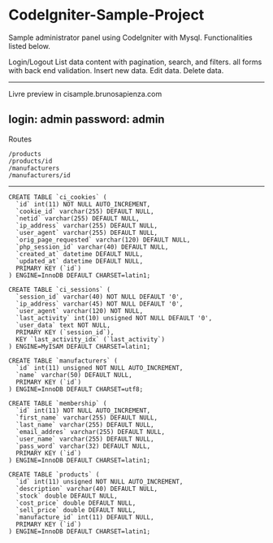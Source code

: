 CodeIgniter-Sample-Project
==========================

Sample administrator panel using CodeIgniter with Mysql.
Functionalities listed below.

Login/Logout
List data content with pagination, search, and filters.
all forms with back end validation.
Insert new data.
Edit data.
Delete data.

------------------------------------------------------------------
Livre preview in cisample.brunosapienza.com

login: admin
password: admin
------------------------------------------------------------------

Routes 

```
/products
/products/id
/manufacturers
/manufacturers/id
```

------------------------------------------------------------------

```
CREATE TABLE `ci_cookies` (
  `id` int(11) NOT NULL AUTO_INCREMENT,
  `cookie_id` varchar(255) DEFAULT NULL,
  `netid` varchar(255) DEFAULT NULL,
  `ip_address` varchar(255) DEFAULT NULL,
  `user_agent` varchar(255) DEFAULT NULL,
  `orig_page_requested` varchar(120) DEFAULT NULL,
  `php_session_id` varchar(40) DEFAULT NULL,
  `created_at` datetime DEFAULT NULL,
  `updated_at` datetime DEFAULT NULL,
  PRIMARY KEY (`id`)
) ENGINE=InnoDB DEFAULT CHARSET=latin1;

CREATE TABLE `ci_sessions` (
  `session_id` varchar(40) NOT NULL DEFAULT '0',
  `ip_address` varchar(45) NOT NULL DEFAULT '0',
  `user_agent` varchar(120) NOT NULL,
  `last_activity` int(10) unsigned NOT NULL DEFAULT '0',
  `user_data` text NOT NULL,
  PRIMARY KEY (`session_id`),
  KEY `last_activity_idx` (`last_activity`)
) ENGINE=MyISAM DEFAULT CHARSET=latin1;

CREATE TABLE `manufacturers` (
  `id` int(11) unsigned NOT NULL AUTO_INCREMENT,
  `name` varchar(50) DEFAULT NULL,
  PRIMARY KEY (`id`)
) ENGINE=InnoDB DEFAULT CHARSET=utf8;

CREATE TABLE `membership` (
  `id` int(11) NOT NULL AUTO_INCREMENT,
  `first_name` varchar(255) DEFAULT NULL,
  `last_name` varchar(255) DEFAULT NULL,
  `email_addres` varchar(255) DEFAULT NULL,
  `user_name` varchar(255) DEFAULT NULL,
  `pass_word` varchar(32) DEFAULT NULL,
  PRIMARY KEY (`id`)
) ENGINE=InnoDB DEFAULT CHARSET=latin1;

CREATE TABLE `products` (
  `id` int(11) unsigned NOT NULL AUTO_INCREMENT,
  `description` varchar(40) DEFAULT NULL,
  `stock` double DEFAULT NULL,
  `cost_price` double DEFAULT NULL,
  `sell_price` double DEFAULT NULL,
  `manufacture_id` int(11) DEFAULT NULL,
  PRIMARY KEY (`id`)
) ENGINE=InnoDB DEFAULT CHARSET=latin1;

```
